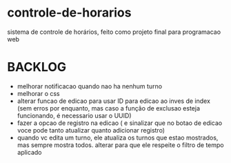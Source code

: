 # controle-de-horarios

sistema de controle de horários, feito como projeto final para programacao web

# BACKLOG

- melhorar notificacao quando nao ha nenhum turno
- melhorar o css 
- alterar funcao de edicao para usar ID para edicao ao inves de index (sem erros por enquanto, mas caso a função de exclusao esteja funcionando, é necessario usar o UUID)
- fazer a opcao de registro na edicao ( e sinalizar que no botao de edicao voce pode tanto atualizar quanto adicionar registro)
- quando vc edita um turno, ele atualiza os turnos que estao mostrados, mas sempre mostra todos. alterar para que ele respeite o filtro de tempo aplicado
